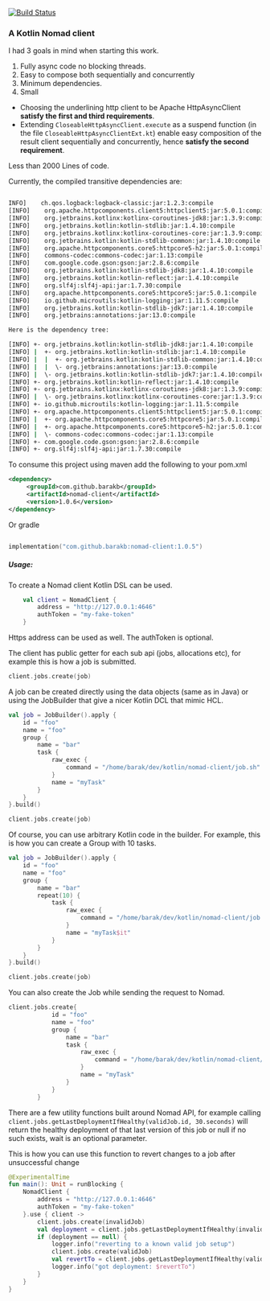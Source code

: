 [![Build Status](https://travis-ci.org/barakb/nomad-client.svg?branch=master)](https://travis-ci.org/barakb/nomad-client)

### A Kotlin Nomad client

I had 3 goals in mind when starting this work.

1. Fully async code no blocking threads.
2. Easy to compose both sequentially and concurrently
3. Minimum dependencies.
4. Small

- Choosing the underlining http client to be Apache HttpAsyncClient **satisfy the first and third requirements**.
- Extending `CloseableHttpAsyncClient.execute` as a suspend function (in the file `CloseableHttpAsyncClientExt.kt`)
  enable easy composition of the result client sequentially and concurrently, hence **satisfy the second requirement**. 

Less than 2000 Lines of code.
     
Currently, the compiled transitive dependencies are:

````bash

INFO]    ch.qos.logback:logback-classic:jar:1.2.3:compile
[INFO]    org.apache.httpcomponents.client5:httpclient5:jar:5.0.1:compile
[INFO]    org.jetbrains.kotlinx:kotlinx-coroutines-jdk8:jar:1.3.9:compile
[INFO]    org.jetbrains.kotlin:kotlin-stdlib:jar:1.4.10:compile
[INFO]    org.jetbrains.kotlinx:kotlinx-coroutines-core:jar:1.3.9:compile
[INFO]    org.jetbrains.kotlin:kotlin-stdlib-common:jar:1.4.10:compile
[INFO]    org.apache.httpcomponents.core5:httpcore5-h2:jar:5.0.1:compile
[INFO]    commons-codec:commons-codec:jar:1.13:compile
[INFO]    com.google.code.gson:gson:jar:2.8.6:compile
[INFO]    org.jetbrains.kotlin:kotlin-stdlib-jdk8:jar:1.4.10:compile
[INFO]    org.jetbrains.kotlin:kotlin-reflect:jar:1.4.10:compile
[INFO]    org.slf4j:slf4j-api:jar:1.7.30:compile
[INFO]    org.apache.httpcomponents.core5:httpcore5:jar:5.0.1:compile
[INFO]    io.github.microutils:kotlin-logging:jar:1.11.5:compile
[INFO]    org.jetbrains.kotlin:kotlin-stdlib-jdk7:jar:1.4.10:compile
[INFO]    org.jetbrains:annotations:jar:13.0:compile

Here is the dependency tree:

[INFO] +- org.jetbrains.kotlin:kotlin-stdlib-jdk8:jar:1.4.10:compile
[INFO] |  +- org.jetbrains.kotlin:kotlin-stdlib:jar:1.4.10:compile
[INFO] |  |  +- org.jetbrains.kotlin:kotlin-stdlib-common:jar:1.4.10:compile
[INFO] |  |  \- org.jetbrains:annotations:jar:13.0:compile
[INFO] |  \- org.jetbrains.kotlin:kotlin-stdlib-jdk7:jar:1.4.10:compile
[INFO] +- org.jetbrains.kotlin:kotlin-reflect:jar:1.4.10:compile
[INFO] +- org.jetbrains.kotlinx:kotlinx-coroutines-jdk8:jar:1.3.9:compile
[INFO] |  \- org.jetbrains.kotlinx:kotlinx-coroutines-core:jar:1.3.9:compile
[INFO] +- io.github.microutils:kotlin-logging:jar:1.11.5:compile
[INFO] +- org.apache.httpcomponents.client5:httpclient5:jar:5.0.1:compile
[INFO] |  +- org.apache.httpcomponents.core5:httpcore5:jar:5.0.1:compile
[INFO] |  +- org.apache.httpcomponents.core5:httpcore5-h2:jar:5.0.1:compile
[INFO] |  \- commons-codec:commons-codec:jar:1.13:compile
[INFO] +- com.google.code.gson:gson:jar:2.8.6:compile
[INFO] +- org.slf4j:slf4j-api:jar:1.7.30:compile
````

To consume this project using maven add the following to your pom.xml


````Xml
<dependency>
     <groupId>com.github.barakb</groupId>
     <artifactId>nomad-client</artifactId>
     <version>1.0.6</version>
</dependency>
````

Or gradle

````kotlin

implementation("com.github.barakb:nomad-client:1.0.5")
````


##### Usage:
To create a Nomad client Kotlin DSL can be used.
```Kotlin
    val client = NomadClient {
        address = "http://127.0.0.1:4646"
        authToken = "my-fake-token"
    }
```   
Https address can be used as well.
The authToken is optional.

The client has public getter for each sub api (jobs, allocations etc), for example this is how a job is submitted.

```Kotlin
client.jobs.create(job)
```   
 
A job can be created directly using the data objects (same as in Java) 
or using the JobBuilder that give a nicer Kotlin DCL that mimic HCL. 

````Kotlin
val job = JobBuilder().apply {
    id = "foo"
    name = "foo"
    group {
        name = "bar"
        task {
            raw_exec {
                command = "/home/barak/dev/kotlin/nomad-client/job.sh"
            }
            name = "myTask"
        }
    }
}.build()

client.jobs.create(job)

````

Of course, you can use arbitrary Kotlin code in the builder. 
For example, this is how you can create a Group with 10 tasks.

````Kotlin
val job = JobBuilder().apply {
    id = "foo"
    name = "foo"
    group {
        name = "bar"
        repeat(10) {
            task {
                raw_exec {
                    command = "/home/barak/dev/kotlin/nomad-client/job.sh"
                }
                name = "myTask$it"
            }
        }
    }
}.build()

client.jobs.create(job)

````

You can also create the Job while sending the request to Nomad.

```Kotlin
client.jobs.create{
            id = "foo"
            name = "foo"
            group {
                name = "bar"
                task {
                    raw_exec {
                        command = "/home/barak/dev/kotlin/nomad-client/job.sh"
                    }
                    name = "myTask"
                }
            }
        }
```
There are a few utility functions built around Nomad API, for example calling `client.jobs.getLastDeploymentIfHealthy(validJob.id, 30.seconds)`
will return the healthy deployment of that last version of this job or null if no such exists, wait is an optional parameter.

This is how you can use this function to revert changes to a job after unsuccessful change

````Kotlin
@ExperimentalTime
fun main(): Unit = runBlocking {
    NomadClient {
        address = "http://127.0.0.1:4646"
        authToken = "my-fake-token"
    }.use { client ->
        client.jobs.create(invalidJob)
        val deployment = client.jobs.getLastDeploymentIfHealthy(invalidJob.id, 30.seconds)
        if (deployment == null) {
            logger.info("reverting to a known valid job setup")
            client.jobs.create(validJob)
            val revertTo = client.jobs.getLastDeploymentIfHealthy(validJob.id, 30.seconds)
            logger.info("got deployment: $revertTo")
        }
    }
}
````


